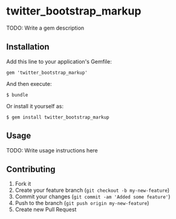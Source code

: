 # twitter_bootstrap_markup

TODO: Write a gem description

## Installation

Add this line to your application's Gemfile:

    gem 'twitter_bootstrap_markup'

And then execute:

    $ bundle

Or install it yourself as:

    $ gem install twitter_bootstrap_markup

## Usage

TODO: Write usage instructions here

## Contributing

1. Fork it
2. Create your feature branch (`git checkout -b my-new-feature`)
3. Commit your changes (`git commit -am 'Added some feature'`)
4. Push to the branch (`git push origin my-new-feature`)
5. Create new Pull Request